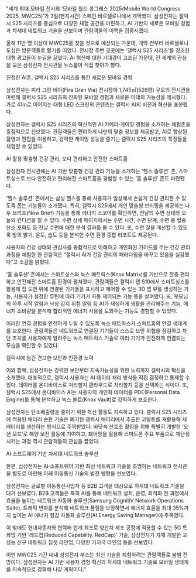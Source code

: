 "세계 최대 모바일 전시회 ‘모바일 월드 콩그레스 2025(Mobile World Congress 2025, MWC25)’가 3일(현지시간) 스페인 바르셀로나에서 개막했다. 삼성전자는 갤럭시 S25 시리즈를 중심으로 다양한 체험 공간을 마련하고, AI 기반의 새로운 모바일 경험과 차세대 네트워크 기술을 선보이며 관람객들의 이목을 집중시켰다.


올해 11만 명 이상이 MWC25를 찾을 것으로 예상되는 가운데, 개막 전부터 바르셀로나 도심은 방문객들로 활기를 띠었다. 전시장 주변 곳곳에는 ‘갤럭시 S25 시리즈’를 강조한 대형 광고들이 눈길을 끌었다. AI 혁신에 대한 기대감이 고조된 가운데, 전 세계의 관심을 모은 삼성전자 전시관을 뉴스룸이 직접 찾아가 봤다.


진정한 AI폰, 갤럭시 S25 시리즈를 통한 새로운 모바일 경험

삼성전자는 피라 그란 비아(Fira Gran Via) 전시장에 1,745㎡(528평) 규모의 전시관을 마련해 갤럭시 S25 시리즈의 진화된 모바일 경험과 새로운 미래의 가능성을 제시했다. 가로 41m로 이어지는 대형 LED 스크린의 콘텐츠는 갤럭시 AI의 비전과 혁신을 표현했다.

삼성전자는 갤럭시 S25 시리즈의 혁신적인 AI·카메라·게이밍 경험을 소개하는 체험존을 중점적으로 선보였다. 관람객들은 편리하게 나만의 맞춤 정보를 제공받고, AI로 향상된 촬영과 편집을 이용하고, 강력한 게이밍 성능을 즐기는 갤럭시 S25 시리즈의 특징들을 체험할 수 있었다.

 

AI 활용 맞춤형 건강 관리, 보다 편리하고 안전한 스마트홈

삼성전자 전시관에는 AI 기반 맞춤형 건강 관리 기능을 소개하는 ‘헬스 솔루션’ 존, 스마트싱스로 보다 안전하고 편리해진 스마트홈을 경험할 수 있는 ‘홈 솔루션’ 존도 마련됐다.

‘헬스 솔루션’ 존에서는 삼성 헬스를 통해 사용자가 일상에서 손쉽게 건강 관리할 수 있도록 돕는 기능들이 소개됐다. 특히, 갤럭시 S25에서 개인 맞춤형 브리핑을 제공하는 나우 브리프(Now Brief) 기능을 통해 에너지 스코어를 확인하면, 전날의 수면 상태와 오늘의 컨디션을 알 수 있다. 수면 상세 페이지에서는 수면 시간, 수면 단계, 수면 중 혈중 산소 포화도 등 전날 수면에 대한 분석 결과를 볼 수 있다. 또, 수면 질을 개선할 수 있도록 방의 밝기, 온도, 습도 등을 분석한 수면 환경 종합 리포트도 제공된다.

사용자의 건강 상태와 관심사를 종합적으로 이해하고 개인화된 가이드를 주는 건강 관리 과정을 체험한 한 관람객은 “갤럭시 AI가 건강 관리의 패러다임을 바꾸고 있음을 실감했다”고 소감을 밝혔다.

‘홈 솔루션’ 존에서는 스마트싱스와 녹스 매트릭스(Knox Matrix)를 기반으로 한층 편리하고 안전해진 스마트홈 환경이 펼쳐졌다. 관람객들은 갤럭시 탭 S10에서 스마트싱스를 활용해 집 도면 위에 연결된 기기들을 표시하고 제어할 수 있는 3D 맵 뷰를 생성하는 기능, 사용자가 설정한 루틴에 따라 기기가 자동 제어되는 기능 등을 살펴봤다. 또, 부모님의 하루 시작 알림과 낙상 감지 위험 알림 등 AI가 세심하게 생활을 관리해주는 기능, 에너지 소비량을 분석해 합리적인 에너지 사용을 도와주는 기능도 경험할 수 있었다.

이러한 연결 경험을 안전하게 누릴 수 있도록 녹스 매트릭스가 스마트홈의 연결 생태계를 보호한다. 관람객들은 네트워크로 연결된 기기들이 스스로 보안 위협을 점검하고 차단 조치를 사용자에게 알려주는 녹스 매트릭스 기술로 여러 기기가 안전하게 연결되는 모습을 확인할 수 있었다.
 

갤럭시에 담긴 견고한 보안과 친환경 노력

이와 함께, 삼성전자는 강력한 보안부터 지속가능성을 위한 노력까지 갤럭시의 혁신을 소개했다. 대표적으로, 갤럭시 사용자는 AI 데이터 처리 방식을 직접 결정하고 통제할 수 있다. 데이터를 온디바이스로 처리할지 클라우드로 처리할지 등을 선택하는 식이다. 또, 갤럭시 S25에서 온디바이스 AI는 사용자의 개인화 데이터를 PDE(Personal Data Engine)를 통해 분석하고 녹스 볼트(Knox Vault)로 강력하게 보호한다.

삼성전자는 탄소배출량을 줄이기 위한 혁신 활동도 지속하고 있다. 갤럭시 S25 시리즈에 적용된 배터리 순환 기술은 폐기된 갤럭시 배터리에서 추출한 코발트를 재활용해 새 배터리를 생산하는 방식으로 주목받았다. 바닷속 산호초 촬영을 위해 특별히 개발한 ‘오션 모드’로 해양 보전 활동에 기여하고, 폐어망을 활용해 스마트폰 주요 부품으로 재탄생시키는 과정 역시 관람객들의 관심을 끌었다.


AI·소프트웨어 기반 차세대 네트워크 솔루션

한편, 삼성전자는 AI·소프트웨어 기반 최신 네트워크 기술을 조명하는 네트워크 전시관을 별도로 마련해 미래 이동통신 기술의 발전 방향을 선보였다.

삼성전자는 글로벌 이동통신사업자 등 B2B 고객을 대상으로 차세대 네트워크 기술을 대거 선보였다. B2B 고객들은 특히 AI를 통해 네트워크 설치, 운영, 최적화 전 과정에서 효율을 높이는 네트워크 자동화 솔루션(Samsung CognitiV Network Operations Suite), 트래픽 변화를 분석해 네트워크 품질을 보장하면서 에너지 효율을 최대 35%까지 높이는 AI 에너지 절감 자동화 솔루션(AI Energy Saving Manager)에 주목했다.

이 밖에도 현대자동차와 협력해 업계 최초로 양산차 제조 공정에 적용할 수 있는 5G 특화망 기반 ‘레드캡(Reduced Capability, RedCap)’ 기술, 삼성전자가 자체 개발한 고성능 신규 네트워크 칩셋 라인업, 다양한 기지국 라인업 등을 선보였다.

이번 MWC25 기간 내내 삼성전자 부스는 최신 기술을 체험하려는 관람객들로 붐빌 전망이다. 삼성전자는 AI 기반 사용자 경험 혁신과 차세대 네트워크 기술로 모바일 생태계를 지속적으로 강화해 나갈 계획이다."
